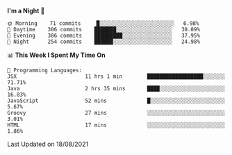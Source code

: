 <!--START_SECTION:waka-->
**I'm a Night 🦉** 

```text
🌞 Morning    71 commits     █░░░░░░░░░░░░░░░░░░░░░░░░   6.98% 
🌆 Daytime    306 commits    ███████░░░░░░░░░░░░░░░░░░   30.09% 
🌃 Evening    386 commits    █████████░░░░░░░░░░░░░░░░   37.95% 
🌙 Night      254 commits    ██████░░░░░░░░░░░░░░░░░░░   24.98%

```


📊 **This Week I Spent My Time On** 

```text
💬 Programming Languages: 
JSX                      11 hrs 1 min        ██████████████████░░░░░░░   71.71% 
Java                     2 hrs 35 mins       ████░░░░░░░░░░░░░░░░░░░░░   16.83% 
JavaScript               52 mins             █░░░░░░░░░░░░░░░░░░░░░░░░   5.67% 
Groovy                   27 mins             ░░░░░░░░░░░░░░░░░░░░░░░░░   3.01% 
HTML                     17 mins             ░░░░░░░░░░░░░░░░░░░░░░░░░   1.86%

```


 Last Updated on 18/08/2021
<!--END_SECTION:waka-->
